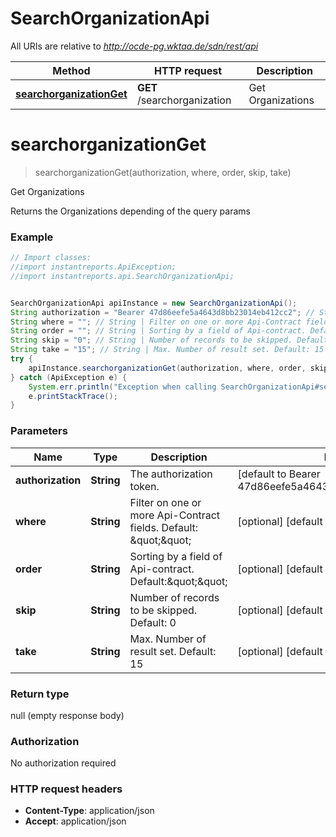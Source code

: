 # SearchOrganizationApi

All URIs are relative to *http://ocde-pg.wktaa.de/sdn/rest/api*

Method | HTTP request | Description
------------- | ------------- | -------------
[**searchorganizationGet**](SearchOrganizationApi.md#searchorganizationGet) | **GET** /searchorganization | Get Organizations


<a name="searchorganizationGet"></a>
# **searchorganizationGet**
> searchorganizationGet(authorization, where, order, skip, take)

Get Organizations

Returns the Organizations depending of the query params

### Example
```java
// Import classes:
//import instantreports.ApiException;
//import instantreports.api.SearchOrganizationApi;


SearchOrganizationApi apiInstance = new SearchOrganizationApi();
String authorization = "Bearer 47d86eefe5a4643d8bb23014eb412cc2"; // String | The authorization token.
String where = ""; // String | Filter on one or more Api-Contract fields. Default: \"\"
String order = ""; // String | Sorting by a field of Api-contract. Default:\"\"
String skip = "0"; // String | Number of records to be skipped. Default: 0
String take = "15"; // String | Max. Number of result set. Default: 15
try {
    apiInstance.searchorganizationGet(authorization, where, order, skip, take);
} catch (ApiException e) {
    System.err.println("Exception when calling SearchOrganizationApi#searchorganizationGet");
    e.printStackTrace();
}
```

### Parameters

Name | Type | Description  | Notes
------------- | ------------- | ------------- | -------------
 **authorization** | **String**| The authorization token. | [default to Bearer 47d86eefe5a4643d8bb23014eb412cc2]
 **where** | **String**| Filter on one or more Api-Contract fields. Default: \&quot;\&quot; | [optional] [default to ]
 **order** | **String**| Sorting by a field of Api-contract. Default:\&quot;\&quot; | [optional] [default to ]
 **skip** | **String**| Number of records to be skipped. Default: 0 | [optional] [default to 0]
 **take** | **String**| Max. Number of result set. Default: 15 | [optional] [default to 15]

### Return type

null (empty response body)

### Authorization

No authorization required

### HTTP request headers

 - **Content-Type**: application/json
 - **Accept**: application/json

